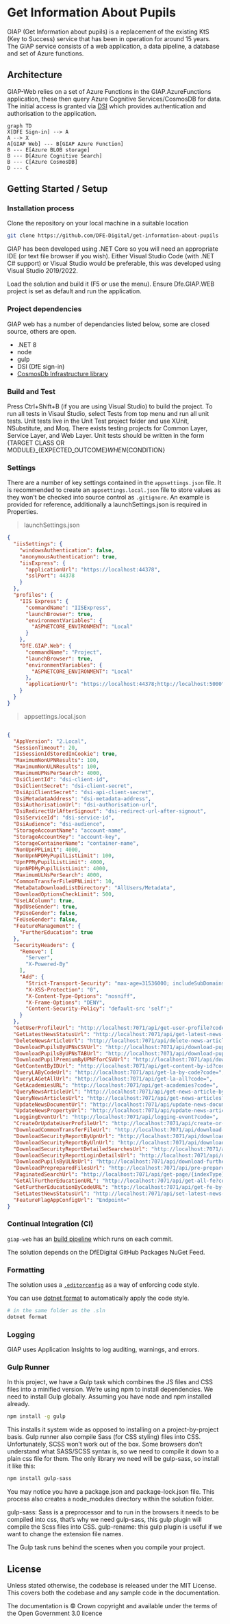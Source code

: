 # Get Information About Pupils

GIAP (Get Information about pupils) is a replacement of the existing KtS (Key to Success) service that has been in operation for around 15 years. The GIAP service consists of a web application, a data pipeline, a database and set of Azure functions.

## Architecture

GIAP-Web relies on a set of Azure Functions in the GIAP.AzureFunctions application, these then query Azure Cognitive Services/CosmosDB for data. The initial access is granted via [DSI](https://services.signin.education.gov.uk/) which provides authentication and authorisation to the application.

```mermaid
graph TD
X[DFE Sign-in] --> A
A --> X
A[GIAP Web] --- B[GIAP Azure Function]
B --- E[Azure BLOB storage]
B --- D[Azure Cognitive Search]
B --- C[Azure CosmosDB]
D --- C
```

## Getting Started / Setup

### Installation process

Clone the repository on your local machine in a suitable location

```sh
git clone https://github.com/DFE-Digital/get-information-about-pupils
```

GIAP has been developed using .NET Core so you will need an appropriate IDE (or text file browser if you wish). Either Visual Studio Code (with .NET C# support) or Visual Studio would be preferable, this was developed using Visual Studio 2019/2022. 

Load the solution and build it (F5 or use the menu). Ensure Dfe.GIAP.WEB project is set as default and run the application.

### Project dependencies

GIAP web has a number of dependancies listed below, some are closed source, others are open.

* .NET 8
* node
* gulp
* DSI (DfE sign-in)
* [CosmosDb Infrastructure library](https://github.com/DFE-Digital/infrastructure-persistence-cosmosdb)

### Build and Test

Press Ctrl+Shift+B (if you are using Visual Studio) to build the project. To run all tests in Visaul Studio, select Tests from top menu and run all unit tests.
Unit tests live in the Unit Test project folder and use XUnit, NSubstitute, and Moq. There exists testing projects for Common Layer, Service Layer, and Web Layer.
Unit tests should be written in the form {TARGET CLASS OR MODULE}_{EXPECTED_OUTCOME}_WHEN_{CONDITION}

### Settings

There are a number of key settings contained in the `appsettings.json` file. It is recommended to create an `appsettings.local.json` file to store values as they won't be checked into source control as `.gitignore`. An example is provided for reference, additionally a launchSettings.json is required in Properties.

> launchSettings.json

```json
{
  "iisSettings": {
    "windowsAuthentication": false,
    "anonymousAuthentication": true,
    "iisExpress": {
      "applicationUrl": "https://localhost:44378",
      "sslPort": 44378
    }
  },
  "profiles": {
    "IIS Express": {
      "commandName": "IISExpress",
      "launchBrowser": true,
      "environmentVariables": {
        "ASPNETCORE_ENVIRONMENT": "Local"
      }
    },
    "DfE.GIAP.Web": {
      "commandName": "Project",
      "launchBrowser": true,
      "environmentVariables": {
        "ASPNETCORE_ENVIRONMENT": "Local"
      },
      "applicationUrl": "https://localhost:44378;http://localhost:5000"
    }
  }
}
```

> appsettings.local.json

```json

{
  "AppVersion": "2.Local",
  "SessionTimeout": 20,
  "IsSessionIdStoredInCookie": true,
  "MaximumNonUPNResults": 100,
  "MaximumNonULNResults": 100,
  "MaximumUPNsPerSearch": 4000,
  "DsiClientId": "dsi-client-id",
  "DsiClientSecret": "dsi-client-secret",
  "DsiApiClientSecret": "dsi-api-client-secret",
  "DsiMetadataAddress": "dsi-metadata-address",
  "DsiAuthorisationUrl": "dsi-authorisation-url",
  "DsiRedirectUrlAfterSignout": "dsi-redirect-url-after-signout",
  "DsiServiceId": "dsi-service-id",
  "DsiAudience": "dsi-audience",
  "StorageAccountName": "account-name",
  "StorageAccountKey": "account-key",
  "StorageContainerName": "container-name",
  "NonUpnPPLimit": 4000,
  "NonUpnNPDMyPupilListLimit": 100,
  "UpnPPMyPupilListLimit": 4000,
  "UpnNPDMyPupilListLimit": 4000,
  "MaximumULNsPerSearch": 4000,
  "CommonTransferFileUPNLimit": 10,
  "MetaDataDownloadListDirectory": "AllUsers/Metadata",
  "DownloadOptionsCheckLimit": 500,
  "UseLAColumn": true,
  "NpdUseGender": true,
  "PpUseGender": false,
  "FeUseGender": false,
  "FeatureManagement": {
    "FurtherEducation": true
  },
  "SecurityHeaders": {
    "Remove": [
      "Server",
      "X-Powered-By"
    ],
    "Add": {
      "Strict-Transport-Security": "max-age=31536000; includeSubDomains; preload",
      "X-XSS-Protection": "0",
      "X-Content-Type-Options": "nosniff",
      "X-Frame-Options": "DENY",
      "Content-Security-Policy": "default-src 'self';"
    }
  },
  "GetUserProfileUrl": "http://localhost:7071/api/get-user-profile?code=",
  "GetLatestNewsStatusUrl": "http://localhost:7071/api/get-latest-news-status?code=",
  "DeleteNewsArticleUrl": "http://localhost:7071/api/delete-news-article?code=",
  "DownloadPupilsByUPNsCSVUrl": "http://localhost:7071/api/download-pupils-by-upns-csv?code=",
  "DownloadPupilsByUPNsTABUrl": "http://localhost:7071/api/download-pupils-by-upns-tab?code=",
  "DownloadPupilPremiumByUPNFforCSVUrl": "http://localhost:7071/api/download-pupil-premium-by-upns-csv?code=",
  "GetContentByIDUrl": "http://localhost:7071/api/get-content-by-id?code=",
  "QueryLAByCodeUrl": "http://localhost:7071/api/get-la-by-code?code=",
  "QueryLAGetAllUrl": "http://localhost:7071/api/get-la-all?code=",
  "GetAcademiesURL": "http://localhost:7071/api/get-academies?code=",
  "QueryNewsArticleUrl": "http://localhost:7071/api/get-news-article-by-id?code=",
  "QueryNewsArticlesUrl": "http://localhost:7071/api/get-news-articles?code=",
  "UpdateNewsDocumentUrl": "http://localhost:7071/api/update-news-document?code=",
  "UpdateNewsPropertyUrl": "http://localhost:7071/api/update-news-article-property?code=",
  "LoggingEventUrl": "http://localhost:7071/api/logging-event?code=",
  "CreateOrUpdateUserProfileUrl": "http://localhost:7071/api/create-or-update-user-profile?code=",
  "DownloadCommonTransferFileUrl": "http://localhost:7071/api/download-common-transfer-file?code=",
  "DownloadSecurityReportByUpnUrl": "http://localhost:7071/api/download-security-report-by-upn-searches?code=",
  "DownloadSecurityReportByUlnUrl": "http://localhost:7071/api/download-security-report-by-uln-searches?code=",
  "DownloadSecurityReportDetailedSearchesUrl": "http://localhost:7071/api/download-detailed-searches?code=",
  "DownloadSecurityReportLoginDetailsUrl": "http://localhost:7071/api/download-login-details?code=",
  "DownloadPupilsByULNsUrl": "http://localhost:7071/api/download-further-education?code=",
  "DownloadPrepreparedFilesUrl": "http://localhost:7071/api/pre-prepared-downloads?code=",
  "PaginatedSearchUrl": "http://localhost:7071/api/get-page/{indexType}/{queryType}?code=",
  "GetAllFurtherEducationURL": "http://localhost:7071/api/get-all-fe?code=",
  "GetFurtherEducationByCodeURL": "http://localhost:7071/api/get-fe-by-code?code=",
  "SetLatestNewsStatusUrl": "http://localhost:7071/api/set-latest-news-status?code=",
  "FeatureFlagAppConfigUrl": "Endpoint="
}

```

### Continual Integration (CI)

`giap-web` has an [build pipeline](./github/ci.yml) which runs on each commit.

The solution depends on the DfEDigital GitHub Packages NuGet Feed.

### Formatting

The solution uses a [`.editorconfig`](.editorconfig) as a way of enforcing code style.

You can use [dotnet format](https://learn.microsoft.com/en-us/dotnet/core/tools/dotnet-format) to automatically apply the code style.

```sh
# in the same folder as the .sln
dotnet format
```

### Logging

GIAP uses Application Insights to log auditing, warnings, and errors.

### Gulp Runner

In this project, we have a Gulp task which combines the JS files and CSS files into a minified version. We’re using npm to install dependencies. We need to install Gulp globally. Assuming you have node and npm installed already.

```sh
npm install -g gulp
```

This installs it system wide as opposed to installing on a project-by-project basis. Gulp runner also compile Sass (for CSS styling) files into CSS. Unfortunately, SCSS won’t work out of the box. Some browsers don’t understand what SASS/SCSS syntax is, so we need to compile it down to a plain css file for them. The only library we need will be gulp-sass, so install it like this: 

```sh
npm install gulp-sass
```

You may notice you have a package.json and package-lock.json file. This process also creates a node_modules directory within the solution folder.

gulp-sass: Sass is a preprocessor and to run in the browsers it needs to be compiled into css, that’s why we need gulp-sass, this gulp plugin will compile the Scss files into CSS.
gulp-rename: this gulp plugin is useful if we want to change the extension file names.

The Gulp task runs behind the scenes when you compile your project.

## License

Unless stated otherwise, the codebase is released under the MIT License. This covers both the codebase and any sample code in the documentation.

The documentation is © Crown copyright and available under the terms of the Open Government 3.0 licence
